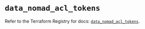 # `data_nomad_acl_tokens`

Refer to the Terraform Registry for docs: [`data_nomad_acl_tokens`](https://registry.terraform.io/providers/hashicorp/nomad/2.1.0/docs/data-sources/acl_tokens).
